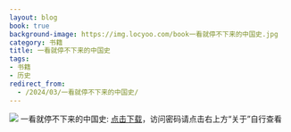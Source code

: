 ```yaml
---
layout: blog
book: true
background-image: https://img.locyoo.com/book一看就停不下来的中国史.jpg
category: 书籍
title: 一看就停不下来的中国史
tags:
- 书籍
- 历史
redirect_from:
  - /2024/03/一看就停不下来的中国史/
---
```

![](https://img.locyoo.com/book一看就停不下来的中国史.jpg)
一看就停不下来的中国史: <a name = "ref1" href="https://url18.ctfile.com/f/50983618-1345419523-942050?p=3619 ">点击下载</a>，访问密码请点击右上方“关于”自行查看